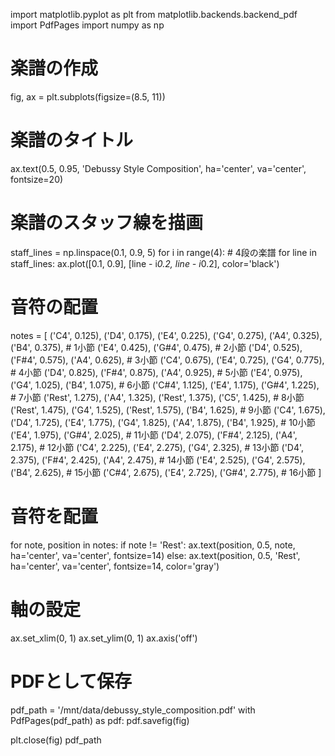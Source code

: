 import matplotlib.pyplot as plt
from matplotlib.backends.backend_pdf import PdfPages
import numpy as np

# 楽譜の作成
fig, ax = plt.subplots(figsize=(8.5, 11))

# 楽譜のタイトル
ax.text(0.5, 0.95, 'Debussy Style Composition', ha='center', va='center', fontsize=20)

# 楽譜のスタッフ線を描画
staff_lines = np.linspace(0.1, 0.9, 5)
for i in range(4):  # 4段の楽譜
    for line in staff_lines:
        ax.plot([0.1, 0.9], [line - i*0.2, line - i*0.2], color='black')

# 音符の配置
notes = [
    ('C4', 0.125), ('D4', 0.175), ('E4', 0.225), ('G4', 0.275), ('A4', 0.325), ('B4', 0.375),  # 1小節
    ('E4', 0.425), ('G#4', 0.475),  # 2小節
    ('D4', 0.525), ('F#4', 0.575), ('A4', 0.625),  # 3小節
    ('C4', 0.675), ('E4', 0.725), ('G4', 0.775),  # 4小節
    ('D4', 0.825), ('F#4', 0.875), ('A4', 0.925),  # 5小節
    ('E4', 0.975), ('G4', 1.025), ('B4', 1.075),  # 6小節
    ('C#4', 1.125), ('E4', 1.175), ('G#4', 1.225),  # 7小節
    ('Rest', 1.275), ('A4', 1.325), ('Rest', 1.375), ('C5', 1.425),  # 8小節
    ('Rest', 1.475), ('G4', 1.525), ('Rest', 1.575), ('B4', 1.625),  # 9小節
    ('C4', 1.675), ('D4', 1.725), ('E4', 1.775), ('G4', 1.825), ('A4', 1.875), ('B4', 1.925),  # 10小節
    ('E4', 1.975), ('G#4', 2.025),  # 11小節
    ('D4', 2.075), ('F#4', 2.125), ('A4', 2.175),  # 12小節
    ('C4', 2.225), ('E4', 2.275), ('G4', 2.325),  # 13小節
    ('D4', 2.375), ('F#4', 2.425), ('A4', 2.475),  # 14小節
    ('E4', 2.525), ('G4', 2.575), ('B4', 2.625),  # 15小節
    ('C#4', 2.675), ('E4', 2.725), ('G#4', 2.775),  # 16小節
]

# 音符を配置
for note, position in notes:
    if note != 'Rest':
        ax.text(position, 0.5, note, ha='center', va='center', fontsize=14)
    else:
        ax.text(position, 0.5, 'Rest', ha='center', va='center', fontsize=14, color='gray')

# 軸の設定
ax.set_xlim(0, 1)
ax.set_ylim(0, 1)
ax.axis('off')

# PDFとして保存
pdf_path = '/mnt/data/debussy_style_composition.pdf'
with PdfPages(pdf_path) as pdf:
    pdf.savefig(fig)

plt.close(fig)
pdf_path
